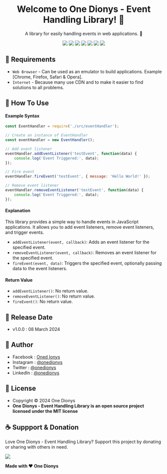 <h1 align="center">Welcome to One Dionys - Event Handling Library! 👋 </h1>

<p align="center">A library for easily handling events in web applications. 💖 </p>

<p align="center">
<img src="https://img.shields.io/github/contributors/onedionys/onedionys-event-handling-library?style=flat-square">
<img src="https://img.shields.io/github/issues/onedionys/onedionys-event-handling-library?style=flat-square">
<img src="https://img.shields.io/github/stars/onedionys/onedionys-event-handling-library?style=flat-square"> 
<img src="https://img.shields.io/github/forks/onedionys/onedionys-event-handling-library?style=flat-square">
<img src="https://img.shields.io/github/last-commit/onedionys/onedionys-event-handling-library.svg?style=flat-square">
<img src="https://img.shields.io/github/languages/code-size/onedionys/onedionys-event-handling-library?style=flat-square">
<img src="https://img.shields.io/github/license/onedionys/onedionys-event-handling-library?style=flat-square">
</p>

## 💾 Requirements

* `Web Browser` - Can be used as an emulator to build applications. Example [Chrome, Firefox, Safari & Opera].
* `Internet` - Because many use CDN and to make it easier to find solutions to all problems.

## 🎯 How To Use

#### Example Syntax

```javascript
const EventHandler = require('./src/eventHandler');

// Create an instance of EventHandler
const eventHandler = new EventHandler();

// Add event listener
eventHandler.addEventListener('testEvent', function(data) {
    console.log('Event Triggered:', data);
});

// Fire event
eventHandler.fireEvent('testEvent', { message: 'Hello World!' });

// Remove event listener
eventHandler.removeEventListener('testEvent', function(data) {
    console.log('Event Triggered:', data);
});
```

#### Explanation

This library provides a simple way to handle events in JavaScript applications. It allows you to add event listeners, remove event listeners, and trigger events.

* `addEventListener(event, callback)`: Adds an event listener for the specified event.
* `removeEventListener(event, callback)`: Removes an event listener for the specified event.
* `fireEvent(event, data)`: Triggers the specified event, optionally passing data to the event listeners.

#### Return Value

* `addEventListener()`: No return value.
* `removeEventListener()`: No return value.
* `fireEvent()`: No return value.

## 📆 Release Date

* v1.0.0 : 08 March 2024

## 🧑 Author

* Facebook : <a href="https://www.facebook.com/theonedionys"> Oned Ionys</a>
* Instagram : <a href="https://www.instagram.com/onedionys/"> @onedionys</a>
* Twitter : <a href="https://twitter.com/onedionys"> @onedionys</a>
* LinkedIn :  <a href="https://www.linkedin.com/in/onedionys/"> @onedionys</a>

## 📝 License

* Copyright © 2024 One Dionys
* **One Dionys - Event Handling Library is an open source project licensed under the MIT license**

## ☕️ Suppport & Donation

Love One Dionys - Event Handling Library? Support this project by donating or sharing with others in need.

<a href="https://www.buymeacoffee.com/onedionys"><img src="https://img.shields.io/badge/Buy_Me_A_Coffee-FFDD00?style=for-the-badge&logo=buy-me-a-coffee&logoColor=black"/> </a>

**Made with ❤️ One Dionys**
